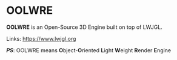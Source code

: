 # OOLWRE

**OOLWRE** is an Open-Source 3D Engine built on top of LWJGL.

Links:
	https://www.lwjgl.org

***PS***: OOLWRE means **O**bject-**O**riented **L**ight **W**eight **R**ender **E**ngine